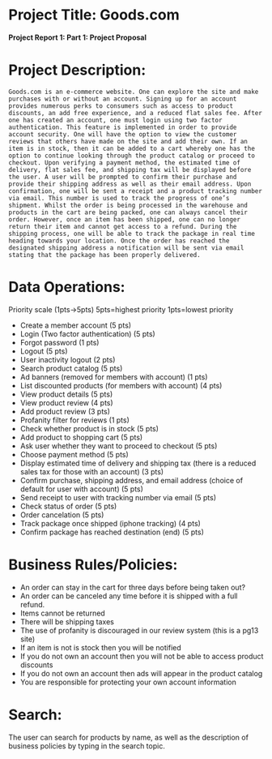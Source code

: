 # Project Title: Goods.com

**Project Report 1: Part 1: Project Proposal**

# Project Description:

	Goods.com is an e-commerce website. One can explore the site and make purchases with or without an account. Signing up for an account provides numerous perks to consumers such as access to product discounts, an add free experience, and a reduced flat sales fee. After one has created an account, one must login using two factor authentication. This feature is implemented in order to provide account security. One will have the option to view the customer reviews that others have made on the site and add their own. If an item is in stock, then it can be added to a cart whereby one has the option to continue looking through the product catalog or proceed to checkout. Upon verifying a payment method, the estimated time of delivery, flat sales fee, and shipping tax will be displayed before the user. A user will be prompted to confirm their purchase and provide their shipping address as well as their email address. Upon confirmation, one will be sent a receipt and a product tracking number via email. This number is used to track the progress of one’s shipment. Whilst the order is being processed in the warehouse and products in the cart are being packed, one can always cancel their order. However, once an item has been shipped, one can no longer return their item and cannot get access to a refund. During the shipping process, one will be able to track the package in real time heading towards your location. Once the order has reached the designated shipping address a notification will be sent via email stating that the package has been properly delivered. 
 

# Data Operations:

Priority scale (1pts→5pts)
5pts=highest priority
1pts=lowest priority

* Create a member account (5 pts)
* Login (Two factor authentication) (5 pts)
* Forgot password (1 pts)
* Logout (5 pts)
* User inactivity logout (2 pts) 
* Search product catalog (5 pts)
* Ad banners (removed for members with account) (1 pts)
* List discounted products (for members with account) (4 pts)
* View product details (5 pts)
* View product review (4 pts)
* Add product review (3 pts)
* Profanity filter for reviews (1 pts)
* Check whether product is in stock (5 pts)
* Add product to shopping cart (5 pts)
* Ask user whether they want to proceed to checkout (5 pts)
* Choose payment method (5 pts)
* Display estimated time of delivery and shipping tax (there is a reduced sales tax for those with an account) (3 pts)
* Confirm purchase, shipping address, and email address
 (choice of default for user with account)  (5 pts)
* Send receipt to user with tracking number via email (5 pts)
* Check status of order (5 pts)
* Order cancelation (5 pts)
* Track package once shipped (iphone tracking) (4 pts)
* Confirm package has reached destination (end) (5 pts)


# Business Rules/Policies:


* An order can stay in the cart for three days before being taken out? 
* An order can be canceled any time before it is shipped with a full refund.
* Items cannot be returned
* There will be shipping taxes
* The use of profanity is discouraged in our review system (this is a pg13 site)
* If an item is not is stock then you will be notified
* If you do not own an account then you will not be able to access product discounts
* If you do not own an account then ads will appear in the product catalog
* You are responsible for protecting your own account information


# Search:


The user can search for products by name, as well as the description of business policies by typing in the search topic. 


